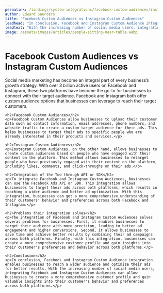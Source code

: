 ```yaml
---
permalink: /landings/system-integrations/facebook-custom-audiences/instagram-custom-audiences
author: Edward Saunders
title: "Facebook Custom Audiences vs Instagram Custom Audiences"
leadhead: "In conclusion, Facebook and Instagram Custom Audience integration enables businesses to reach a wider audience and optimize their ads for better results"
leadtext: "With the increasing number of social media users, integrating Facebook and Instagram Custom Audiences can allow businesses to create a more comprehensive customer profile and gain valuable insights into their customer's behavior and preferences across both platforms."
image: /assets/images/articles/people-sitting-near-table.webp
---
```

<div class="arttext">	<h1>Facebook Custom Audiences vs Instagram Custom Audiences</h1>
	<p>Social media marketing has become an integral part of every business’s growth strategy. With over 3 billion active users on Facebook and Instagram, these two platforms have become the go-to for businesses to connect with their target audience. Facebook and Instagram both offer custom audience options that businesses can leverage to reach their target customers.</p>

	<h2>Facebook Custom Audiences</h2>
	<p>Facebook Custom Audiences allow businesses to upload their customer data such as contact information, email addresses, phone numbers, and website traffic to create a custom target audience for their ads. This helps businesses to target their ads to specific people who are already interested in their products and services.</p>

	<h2>Instagram Custom Audiences</h2>
	<p>Instagram Custom Audiences, on the other hand, allows businesses to create custom audiences based on people who have engaged with their content on the platform. This method allows businesses to retarget people who have previously engaged with their content on the platform, including likes, comments, and click-throughs on their ads.</p>

	<h2>Integration of the Two through API or SDK</h2>
	<p>To integrate Facebook and Instagram Custom Audiences, businesses can use the Facebook Ads API or SDK. This integration allows businesses to target their ads across both platforms, which results in reaching a wider audience and better ad optimization. With this integration, businesses can get a more comprehensive understanding of their customers' behavior and preferences across both Facebook and Instagram.</p>

	<h2>Problems their integration solves</h2>
	<p>The integration of Facebook and Instagram Custom Audiences solves several problems for businesses. First, it enables businesses to target their audience with more precision, leading to better ad engagement and higher conversions. Second, it allows businesses to save time and achieve better results by combining their ad campaigns across both platforms. Finally, with this integration, businesses can create a more comprehensive customer profile and gain insights into their customer's preferences and behavior across both platforms.</p>

	<h2>Conclusion</h2>
	<p>In conclusion, Facebook and Instagram Custom Audience integration enables businesses to reach a wider audience and optimize their ads for better results. With the increasing number of social media users, integrating Facebook and Instagram Custom Audiences can allow businesses to create a more comprehensive customer profile and gain valuable insights into their customer's behavior and preferences across both platforms.</p>
</div>